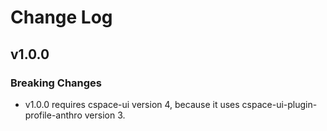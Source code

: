 # Change Log

## v1.0.0

### Breaking Changes

- v1.0.0 requires cspace-ui version 4, because it uses cspace-ui-plugin-profile-anthro version 3.
